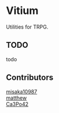 # Vitium
Utilities for TRPG.
## TODO
todo
## Contributors
[misaka10987](mailto:misaka10987@outlook.com)  
[matthew](mailto:matthew_1115@outlook.com)  
[Ca3Po42](mailto:lucaserdong@qq.com)  